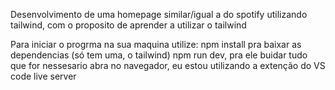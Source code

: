 Desenvolvimento de uma homepage similar/igual a do spotify utilizando tailwind, com o proposito de aprender a utilizar o tailwind

Para iniciar o progrma na sua maquina utilize:
npm install pra baixar as dependencias (só tem uma, o tailwind)
npm run dev, pra ele buidar tudo que for nessesario
abra no navegador, eu estou utilizando a extenção do VS code live server
